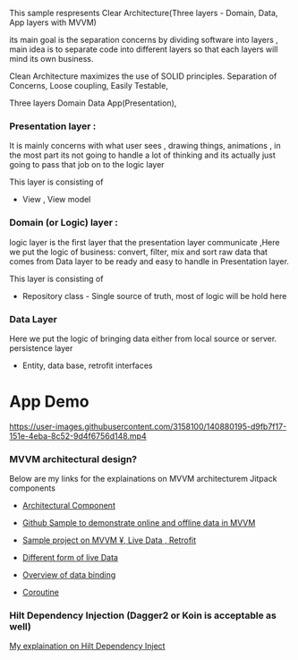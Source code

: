 
This sample respresents Clear Architecture(Three layers - Domain, Data, App layers with MVVM)

its main goal is the separation concerns by dividing software into layers , main idea is to separate code into different layers so that each layers will
mind its own business. 

Clean Architecture maximizes the use of SOLID  principles.
	Separation of Concerns,
	Loose coupling,
	Easily Testable,


Three layers 
Domain
Data
App(Presentation), 



### Presentation layer : 
It is mainly concerns with what user sees , drawing things, animations , in the most part its not going to handle a lot of thinking and its actually just going to pass that job on to the logic layer 
 
 This layer is consisting of
 - View , View model 
 
### Domain (or Logic) layer : 
logic layer is the first layer that the presentation layer communicate ,Here we put the logic of business: convert, filter, mix and sort raw data that comes from Data layer to be ready and easy to handle in Presentation layer.

 This layer is consisting of
 - Repository class - Single source of truth, most of logic will be hold here
 
### Data Layer
Here we put the logic of bringing data either from local source or server.
persistence layer 
- Entity, data base, retrofit interfaces



# App Demo
https://user-images.githubusercontent.com/3158100/140880195-d9fb7f17-151e-4eba-8c52-9d4f6756d148.mp4


 
###  MVVM architectural design?

  Below are my links for the explainations on MVVM architecturem Jitpack components 

- [Architectural Component](https://github.com/chethu/Android-Architecture-Component)

- [Github Sample to demonstrate online and offline data in MVVM ](https://github.com/chethu/Near-by-venus-browsing-sample-with-Android-Architecture-Components)

- [Sample project on MVVM ¥, Live Data , Retrofit](https://github.com/chethu/Kotlin-MVVM-LiveData-Retrofit)

- [Different form of live Data](http://chethanmandya.com/2019/08/11/Live-Data.html)

- [Overview of data binding](http://chethanmandya.com/2019/04/28/Android-Data-Binding.html)

- [Coroutine](http://chethanmandya.com/2019/09/01/Android-Coroutine-Example.html)




### Hilt Dependency Injection (Dagger2 or Koin is acceptable as well)

[My explaination on Hilt Dependency Inject](https://github.com/chethu/Hilt-Dependency-Injection)


